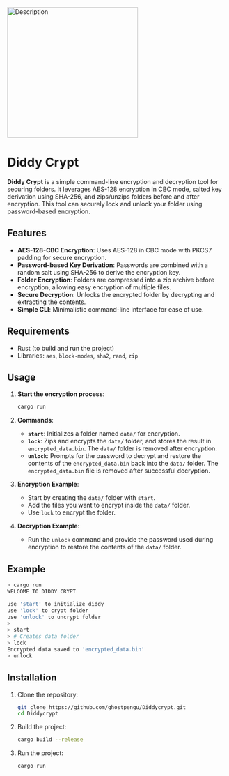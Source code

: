 <img src="https://m.media-amazon.com/images/M/MV5BNTE1ODU3NTM1N15BMl5BanBnXkFtZTcwNTk0NDM4Nw@@._V1_.jpg" alt="Description" width="300"/> 

# Diddy Crypt

**Diddy Crypt** is a simple command-line encryption and decryption tool for securing folders. It leverages AES-128 encryption in CBC mode, salted key derivation using SHA-256, and zips/unzips folders before and after encryption. This tool can securely lock and unlock your folder using password-based encryption.

## Features

- **AES-128-CBC Encryption**: Uses AES-128 in CBC mode with PKCS7 padding for secure encryption.
- **Password-based Key Derivation**: Passwords are combined with a random salt using SHA-256 to derive the encryption key.
- **Folder Encryption**: Folders are compressed into a zip archive before encryption, allowing easy encryption of multiple files.
- **Secure Decryption**: Unlocks the encrypted folder by decrypting and extracting the contents.
- **Simple CLI**: Minimalistic command-line interface for ease of use.

## Requirements

- Rust (to build and run the project)
- Libraries: `aes`, `block-modes`, `sha2`, `rand`, `zip`

## Usage

1. **Start the encryption process**:
   ```bash
   cargo run
   ```

2. **Commands**:
   - **`start`**: Initializes a folder named `data/` for encryption.
   - **`lock`**: Zips and encrypts the `data/` folder, and stores the result in `encrypted_data.bin`. The `data/` folder is removed after encryption.
   - **`unlock`**: Prompts for the password to decrypt and restore the contents of the `encrypted_data.bin` back into the `data/` folder. The `encrypted_data.bin` file is removed after successful decryption.

3. **Encryption Example**:
   - Start by creating the `data/` folder with `start`.
   - Add the files you want to encrypt inside the `data/` folder.
   - Use `lock` to encrypt the folder.

4. **Decryption Example**:
   - Run the `unlock` command and provide the password used during encryption to restore the contents of the `data/` folder.

## Example

```bash
> cargo run
WELCOME TO DIDDY CRYPT

use 'start' to initialize diddy
use 'lock' to crypt folder
use 'unlock' to uncrypt folder
>
> start
> # Creates data folder
> lock
Encrypted data saved to 'encrypted_data.bin'
> unlock
```

## Installation

1. Clone the repository:
   ```bash
   git clone https://github.com/ghostpengu/Diddycrypt.git
   cd Diddycrypt
   ```

2. Build the project:
   ```bash
   cargo build --release
   ```

3. Run the project:
   ```bash
   cargo run
   ```
